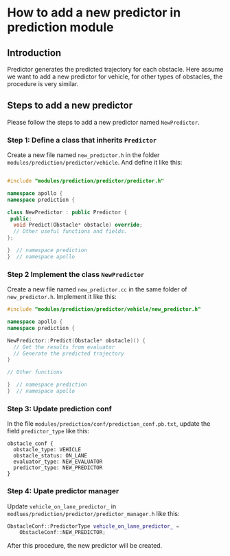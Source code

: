 # How to add a new predictor in prediction module

## Introduction
Predictor generates the predicted trajectory for each obstacle. Here assume we want to add a new predictor for vehicle, for other types of obstacles, the procedure is very similar.

## Steps to add a new predictor
Please follow the steps to add a new predictor named `NewPredictor`.

### Step 1: Define a class that inherits `Predictor`
Create a new file named `new_predictor.h` in the folder  `modules/prediction/predictor/vehicle`. And define it like this:
```cpp

#include "modules/prediction/predictor/predictor.h"

namespace apollo {
namespace prediction {

class NewPredictor : public Predictor {
 public:
  void Predict(Obstacle* obstacle) override;
  // Other useful functions and fields.
};

}  // namespace prediction
}  // namespace apollo
```

### Step 2 Implement the class `NewPredictor`
Create a new file named `new_predictor.cc` in the same folder of `new_predictor.h`. Implement it like this:
```cpp
#include "modules/prediction/predictor/vehicle/new_predictor.h"

namespace apollo {
namespace prediction {

NewPredictor::Predict(Obstacle* obstacle)() {
  // Get the results from evaluator
  // Generate the predicted trajectory
}

// Other functions

}  // namespace prediction
}  // namespace apollo

```
### Step 3: Update prediction conf
In the file `modules/prediction/conf/prediction_conf.pb.txt`, update the field `predictor_type` like this:
```
obstacle_conf {
  obstacle_type: VEHICLE
  obstacle_status: ON_LANE
  evaluator_type: NEW_EVALUATOR
  predictor_type: NEW_PREDICTOR
}
```

### Step 4: Upate predictor manager
Update `vehicle_on_lane_predictor_` in `modlues/prediction/predictor/predictor_manager.h` like this:
```cpp
ObstacleConf::PredictorType vehicle_on_lane_predictor_ =
    ObstacleConf::NEW_PREDICTOR;
```

After this procedure, the new predictor will be created.
